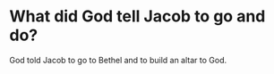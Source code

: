 # What did God tell Jacob to go and do?

God told Jacob to go to Bethel and to build an altar to God.
